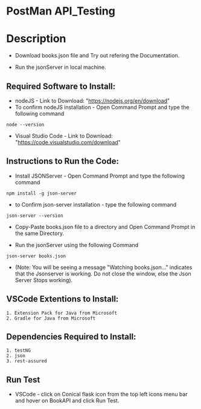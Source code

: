 # PostMan API_Testing

# Description
- Download books.json file and Try out refering the Documentation.

- Run the jsonServer in local machine.

## Required Software to Install:
- nodeJS - Link to Download: "https://nodejs.org/en/download"
- To confirm nodeJS installation - Open Command Prompt and type the following command
```
node --version
```
- Visual Studio Code - Link to Download: "https://code.visualstudio.com/download"

## Instructions to Run the Code:

- Install JSONServer - Open Command Prompt and type the following command
```
npm install -g json-server
```
- to Confirm json-server installation - type the following command
```
json-server --version
```

- Copy-Paste books.json file to a directory and Open Command Prompt in the same Directory.

- Run the jsonServer using the following Command
```
json-server books.json
```
- (Note: You will be seeing a message "Watching books.json..." indicates that the Jsonserver is working. Do not close the window, else the Json Server Stops working).

## VSCode Extentions to Install:
```
1. Extension Pack for Java from Microsoft
2. Gradle for Java from Microsoft
```
## Dependencies Required to Install:
```
1. testNG
2. json
3. rest-assured
```
## Run Test
- VSCode - click on Conical flask icon from the top left icons menu bar and hover on BookAPI and click Run Test.


